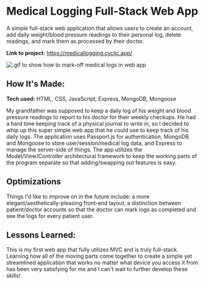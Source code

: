 # Medical Logging Full-Stack Web App
A simple full-stack web application that allows users to create an account, add daily weight/blood pressure readings to their personal log, delete readings, and mark them as processed by their doctor.

**Link to project:** https://medicallogging.cyclic.app/

![.gif to show how to mark-off medical logs in web app](https://github.com/kiefer-dev/medical-logging/blob/main/public/images/medicalloggingreadme.gif?raw=true)

## How It's Made:

**Tech used:** HTML, CSS, JavaScript, Express, MongoDB, Mongoose

My grandfather was supposed to keep a daily log of his weight and blood pressure readings to report to his doctor for their weekly checkups. He had a hard time keeping track of a physical journal to write in, so I decided to whip up this super simple web app that he could use to keep track of his daily logs. The application uses Passport.js for authentication, MongoDB and Mongoose to store user/session/medical log data, and Express to manage the server-side of things. The app utilizes the Model/View/Controller architectural framework to keep the working parts of the program separate so that adding/swapping out features is easy.

## Optimizations

Things I'd like to improve on in the future include: a more elegant/aesthetically-pleasing front-end layout, a distinction between patient/doctor accounts so that the doctor can mark logs as completed and see the logs for every patient user.

## Lessons Learned:

This is my first web app that fully utilizes MVC and is truly full-stack. Learning how all of the moving parts come together to create a simple yet streamlined application that works no matter what device you access it from has been very satisfying for me and I can't wait to further develop these skills!
